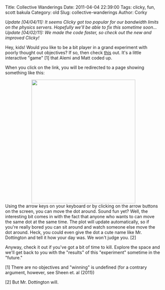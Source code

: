 Title: Collective Wanderings
Date: 2011-04-04 22:39:00
Tags: clicky, fun, scott bakula
Category: old
Slug: collective-wanderings
Author: Corky


<i>Update [04/04/11]:  It seems Clicky got too popular for our bandwidth limits on the physics servers.  Hopefully we'll be able to fix this sometime soon...</i>
<i>
</i>
<i>Update [04/02/11]:  We made the code faster, so check out the new and improved Clicky!</i>

Hey, kids!  Would you like to be a bit player in a grand experiment with poorly thought out objectives?  If so, then check <a href="http://pages.physics.cornell.edu/~aalemi/clicky/">this</a> out.  It's a little interactive "game" [1] that Alemi and Matt coded up.

When you click on the link, you will be redirected to a page showing something like this:

<div class="separator" style="clear: both; text-align: center;"><a href="http://4.bp.blogspot.com/-FYqCFtPrbT0/TZaZF4ubmPI/AAAAAAAAAMM/5Hf-_v0wTrY/s1600/clicky1.png" imageanchor="1" style="margin-left: 1em; margin-right: 1em;"><img border="0" height="400" src="http://4.bp.blogspot.com/-FYqCFtPrbT0/TZaZF4ubmPI/AAAAAAAAAMM/5Hf-_v0wTrY/s400/clicky1.png" width="335" /></a></div>
<a name='more'></a>
Using the arrow keys on your keyboard or by clicking on the arrow buttons on the screen, you can move the dot around.  Sound fun yet?  Well, the interesting bit comes in with the fact that anyone who wants to can move the same dot at the same time.  The plot will update automatically, so if you're really bored you can sit around and watch someone else move the dot around.  Heck, you could even give the dot a cute name like Mr. Dottington and tell it how your day was.  We won't judge you.  [2]

Anyway, check it out if you've got a bit of time to kill.  Explore the space and we'll get back to you with the "results" of this "experiment" sometime in the "future."   


[1]  There are no objectives and "winning" is undefined (for a contrary argument, however, see Sheen et. al (2011))

[2]  But Mr. Dottington will.

